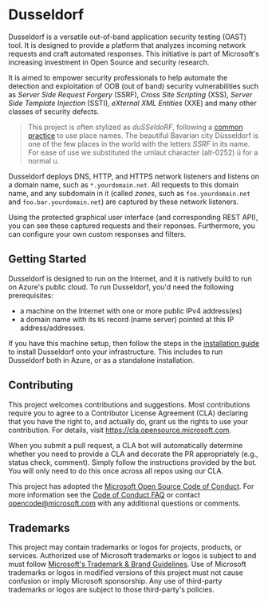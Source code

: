 # Dusseldorf

Dusseldorf is a versatile out-of-band application security testing (OAST) tool.  It is designed to provide a platform that analyzes incoming network requests and craft automated responses.  This initiative is part of Microsoft's increasing investment in Open Source and security research.  

It is aimed to empower security professionals to help automate the detection and exploitation of OOB (out of band) security vulnerabilities such as *Server Side Request Forgery* (SSRF), *Cross Site Scripting* (XSS), *Server Side Template Injection* (SSTI), *eXternal XML Entities* (XXE) and many other classes of security defects.  

> This project is often stylized as *duSSeldoRF*, following a [common practice](https://en.wikipedia.org/wiki/List_of_Microsoft_codenames) to use place names.  The beautiful Bavarian city Düsseldorf is one of the few places in the world with the letters *SSRF* in its name.  For ease of use we substituted the umlaut character (alt-0252) ü for a normal u.

Dusseldorf deploys DNS, HTTP, and HTTPS network listeners and listens on a domain name, such as `*.yourdomain.net`.  All requests to this domain name, and any subdomain in it (called _zones_, such as `foo.yourdomain.net` and `foo.bar.yourdomain.net`) are captured by these network listeners.  

Using the protected graphical user interface (and corresponding REST API), you can see these captured requests and their reponses.  Furthermore, you can configure your own custom responses and filters.  



## Getting Started

Dusseldorf is designed to run on the Internet, and it is natively build to run on Azure's public cloud.  To run Dusseldorf, you'd need the following prerequisites:

 - a machine on the Internet with one or more public IPv4 address(es)
 - a domain name with its `NS` record (name server) pointed at this IP address/addresses. 

If you have this machine setup, then follow the steps in the [installation guide](docs/install.md) to install Dusseldorf onto your infrastructure.  This includes to run Dusseldorf both in Azure, or as a standalone installation.


## Contributing

This project welcomes contributions and suggestions.  Most contributions require you to agree to a
Contributor License Agreement (CLA) declaring that you have the right to, and actually do, grant us
the rights to use your contribution. For details, visit https://cla.opensource.microsoft.com.

When you submit a pull request, a CLA bot will automatically determine whether you need to provide
a CLA and decorate the PR appropriately (e.g., status check, comment). Simply follow the instructions
provided by the bot. You will only need to do this once across all repos using our CLA.

This project has adopted the [Microsoft Open Source Code of Conduct](https://opensource.microsoft.com/codeofconduct/).
For more information see the [Code of Conduct FAQ](https://opensource.microsoft.com/codeofconduct/faq/) or
contact [opencode@microsoft.com](mailto:opencode@microsoft.com) with any additional questions or comments.

## Trademarks

This project may contain trademarks or logos for projects, products, or services. Authorized use of Microsoft 
trademarks or logos is subject to and must follow 
[Microsoft's Trademark & Brand Guidelines](https://www.microsoft.com/en-us/legal/intellectualproperty/trademarks/usage/general).
Use of Microsoft trademarks or logos in modified versions of this project must not cause confusion or imply Microsoft sponsorship.
Any use of third-party trademarks or logos are subject to those third-party's policies.
